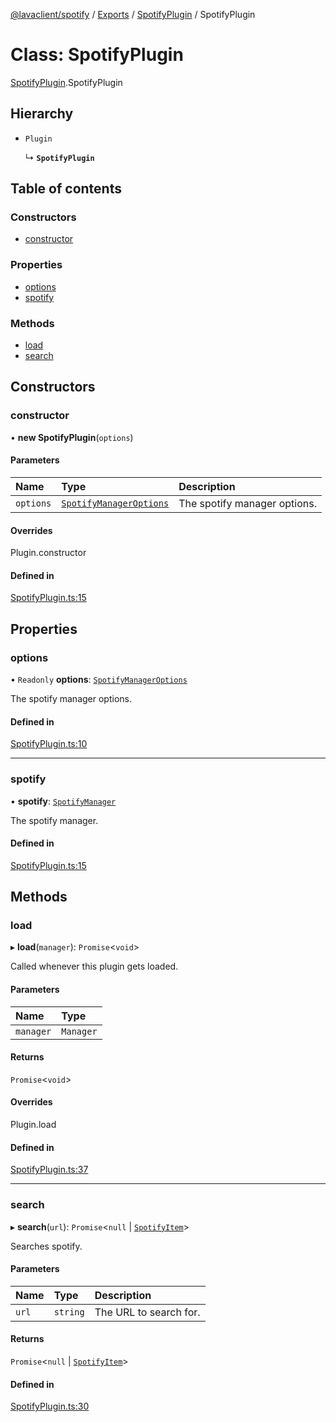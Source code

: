 [@lavaclient/spotify](../README.md) / [Exports](../modules.md) / [SpotifyPlugin](../modules/spotifyplugin.md) / SpotifyPlugin

# Class: SpotifyPlugin

[SpotifyPlugin](../modules/spotifyplugin.md).SpotifyPlugin

## Hierarchy

- `Plugin`

  ↳ **`SpotifyPlugin`**

## Table of contents

### Constructors

- [constructor](spotifyplugin.spotifyplugin-1.md#constructor)

### Properties

- [options](spotifyplugin.spotifyplugin-1.md#options)
- [spotify](spotifyplugin.spotifyplugin-1.md#spotify)

### Methods

- [load](spotifyplugin.spotifyplugin-1.md#load)
- [search](spotifyplugin.spotifyplugin-1.md#search)

## Constructors

### constructor

• **new SpotifyPlugin**(`options`)

#### Parameters

| Name | Type | Description |
| :------ | :------ | :------ |
| `options` | [`SpotifyManagerOptions`](../interfaces/spotifymanager.spotifymanageroptions.md) | The spotify manager options. |

#### Overrides

Plugin.constructor

#### Defined in

[SpotifyPlugin.ts:15](https://github.com/Lavaclient/plugins/blob/9c6d497/packages/spotify/src/SpotifyPlugin.ts#L15)

## Properties

### options

• `Readonly` **options**: [`SpotifyManagerOptions`](../interfaces/spotifymanager.spotifymanageroptions.md)

The spotify manager options.

#### Defined in

[SpotifyPlugin.ts:10](https://github.com/Lavaclient/plugins/blob/9c6d497/packages/spotify/src/SpotifyPlugin.ts#L10)

___

### spotify

• **spotify**: [`SpotifyManager`](spotifymanager.spotifymanager-1.md)

The spotify manager.

#### Defined in

[SpotifyPlugin.ts:15](https://github.com/Lavaclient/plugins/blob/9c6d497/packages/spotify/src/SpotifyPlugin.ts#L15)

## Methods

### load

▸ **load**(`manager`): `Promise`<`void`\>

Called whenever this plugin gets loaded.

#### Parameters

| Name | Type |
| :------ | :------ |
| `manager` | `Manager` |

#### Returns

`Promise`<`void`\>

#### Overrides

Plugin.load

#### Defined in

[SpotifyPlugin.ts:37](https://github.com/Lavaclient/plugins/blob/9c6d497/packages/spotify/src/SpotifyPlugin.ts#L37)

___

### search

▸ **search**(`url`): `Promise`<``null`` \| [`SpotifyItem`](abstract_spotifyitem.spotifyitem.md)\>

Searches spotify.

#### Parameters

| Name | Type | Description |
| :------ | :------ | :------ |
| `url` | `string` | The URL to search for. |

#### Returns

`Promise`<``null`` \| [`SpotifyItem`](abstract_spotifyitem.spotifyitem.md)\>

#### Defined in

[SpotifyPlugin.ts:30](https://github.com/Lavaclient/plugins/blob/9c6d497/packages/spotify/src/SpotifyPlugin.ts#L30)
